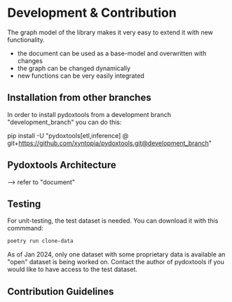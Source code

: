 # Development & Contribution

The graph model of the library makes it very easy to extend it with new functionality.

- the document can be used as a base-model and overwritten with changes
- the graph can be changed dynamically
- new functions can be very easily integrated

## Installation from other branches

In order to install pydoxtools from a development branch "development_branch" you can do this:

pip install -U "pydoxtools[etl,inference] @ git+https://github.com/xyntopia/pydoxtools.git@development_branch"

## Pydoxtools Architecture

--> refer to "document"

## Testing

For unit-testing, the test dataset is needed. You can download it with this commmand:

```bash
poetry run clone-data
```

As of Jan 2024, only one dataset with some proprietary data is available an "open" dataset is being worked on. Contact
the author of pydoxtools if you would like to have access to the test dataset.


## Contribution Guidelines